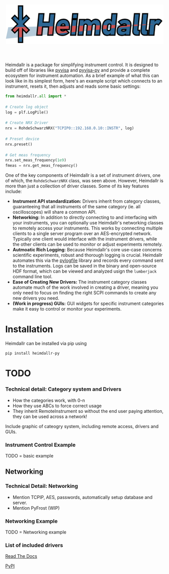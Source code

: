 <h1 align="center">
<img src="https://github.com/Grant-Giesbrecht/heimdallr/blob/main/docs/images/heimdallr_logo.png?raw=True" width="500">
</h1><br>

Heimdallr is a package for simplifying instrument control. It is designed to build
off of libraries like [pyvisa](https://github.com/pyvisa/pyvisa) and [pyvisa-py](https://github.com/pyvisa/pyvisa-py)
and provide a complete ecosystem for instrument automation. As a brief example of
what this can look like in its simplest form, here's an example script which 
connects to an instrument, resets it, then adjusts and reads some basic settings:

``` Python
from heimdallr.all import *

# Create log object
log = plf.LogPile()

# Create NRX Driver
nrx = RohdeSchwarzNRX("TCPIP0::192.168.0.10::INSTR", log)

# Preset device
nrx.preset()

# Get meas frequency
nrx.set_meas_frequency(1e9)
fmeas = nrx.get_meas_frequency()
```

One of the key components of Heimdallr is a set of instrument drivers, one of which,
the `RohdeSchwarzNRX` class, was seen above. However, Heimdallr is more than just
a collection of driver classes. Some of its key features include:

- **Instrument API standardization:** Drivers inherit from category classes, guaranteeing
that all instruments of the same category (ie. all oscilloscopes) will share a common
API.
- **Networking:** In addition to directly connecting to and interfacing with your
instruments, you can optionally use Heimdallr's networking classes to remotely access
your instruments. This works by connecting multiple clients to a single server program
over an AES-encrypted network. Typically one client would interface with the instrument 
drivers, while the other clients can be used to monitor or adjust experiments remotely.
- **Autmoatic Rich Logging:** Because Heimdallr's core use-case concerns scientific experiments,
robust and thorough logging is crucial. Heimdallr automates this via the [pylogfile](https://pypi.org/project/pylogfile/)
library and records every command sent to the instruments. Logs can be saved in the binary and open-source HDF format, which can be viewed and analyzed usign the `lumberjack` command line tool.
- **Ease of Creating New Drivers:** The instrument category classes automate much of the 
work involved in creating a driver, meaning you only need to focus on finding the right
SCPI commands to create any new drivers you need.
- **(Work in progress) GUIs:** GUI widgets for specific instrument categories make it easy to control 
or monitor your experiments.

# Installation

Heimdallr can be installed via pip using 

```
pip install heimdallr-py
```

# TODO

### Technical detail: Category system and Drivers

- How the categories work, with 0-n
- How they use ABCs to force correct usage
- They inherit RemoteInstrument so without the end user paying attention, they can be used across a network!

Include graphic of cateogry system, including remote access, drivers and GUIs.

### Instrument Control Example

TODO = basic example

## Networking

### Technical Detail: Networking

- Mention TCPIP, AES, passwords, automatically setup database and server.
- Mention PyFrost (WIP)

### Networking Example

TODO = Networking example

### List of included drivers

[Read The Docs](https://heimdallr-py.readthedocs.io/en/latest/)

[PyPI](https://pypi.org/project/heimdallr-py/)
